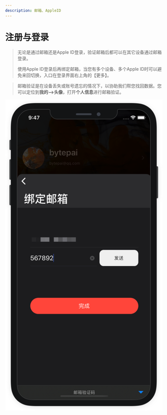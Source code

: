 ```yaml
---
description: 邮箱、AppleID
---
```


# 注册与登录

> 无论是通过邮箱还是Apple ID登录，验证邮箱后都可以在其它设备通过邮箱登录。
>
> 使用Apple ID登录后再绑定邮箱，当您有多个设备、多个Apple ID时可以避免来回切换，入口在登录界面右上角的【更多】。

> 邮箱验证是在设备丢失或账号遗忘的情况下，以协助我们帮您找回数据。您可以定位到**我的--&gt;头像**，打开**个人信息**进行邮箱验证。



![](../.gitbook/assets/bang-ding-you-xiang.png)


